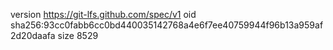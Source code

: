 version https://git-lfs.github.com/spec/v1
oid sha256:93cc0fabb6cc0bd440035142768a4e6f7ee40759944f96b13a959af2d20daafa
size 8529
